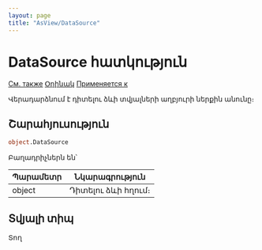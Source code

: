 ```yaml
---
layout: page
title: "AsView/DataSource"
---
```



# DataSource հատկություն

[См. также](../Asview.md) [Օրինակ](../../Examples/E_AsView.html) [Применяется к](../Asview.md)

Վերադարձնում է դիտելու ձևի տվյալների աղբյուրի ներքին անունը։

## Շարահյուսություն

``` vb
object.DataSource 
```

Բաղադրիչներն են՝


| Պարամետր | Նկարագրություն |
|--|--|
| object | Դիտելու ձևի հղում։ |


## Տվյալի տիպ

Տող